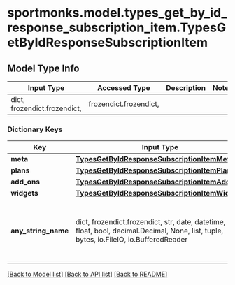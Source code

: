 # sportmonks.model.types_get_by_id_response_subscription_item.TypesGetByIdResponseSubscriptionItem

## Model Type Info
Input Type | Accessed Type | Description | Notes
------------ | ------------- | ------------- | -------------
dict, frozendict.frozendict,  | frozendict.frozendict,  |  | 

### Dictionary Keys
Key | Input Type | Accessed Type | Description | Notes
------------ | ------------- | ------------- | ------------- | -------------
**meta** | [**TypesGetByIdResponseSubscriptionItemMeta**](TypesGetByIdResponseSubscriptionItemMeta.md) | [**TypesGetByIdResponseSubscriptionItemMeta**](TypesGetByIdResponseSubscriptionItemMeta.md) |  | [optional] 
**plans** | [**TypesGetByIdResponseSubscriptionItemPlans**](TypesGetByIdResponseSubscriptionItemPlans.md) | [**TypesGetByIdResponseSubscriptionItemPlans**](TypesGetByIdResponseSubscriptionItemPlans.md) |  | [optional] 
**add_ons** | [**TypesGetByIdResponseSubscriptionItemAddOns**](TypesGetByIdResponseSubscriptionItemAddOns.md) | [**TypesGetByIdResponseSubscriptionItemAddOns**](TypesGetByIdResponseSubscriptionItemAddOns.md) |  | [optional] 
**widgets** | [**TypesGetByIdResponseSubscriptionItemWidgets**](TypesGetByIdResponseSubscriptionItemWidgets.md) | [**TypesGetByIdResponseSubscriptionItemWidgets**](TypesGetByIdResponseSubscriptionItemWidgets.md) |  | [optional] 
**any_string_name** | dict, frozendict.frozendict, str, date, datetime, int, float, bool, decimal.Decimal, None, list, tuple, bytes, io.FileIO, io.BufferedReader | frozendict.frozendict, str, BoolClass, decimal.Decimal, NoneClass, tuple, bytes, FileIO | any string name can be used but the value must be the correct type | [optional]

[[Back to Model list]](../../README.md#documentation-for-models) [[Back to API list]](../../README.md#documentation-for-api-endpoints) [[Back to README]](../../README.md)

